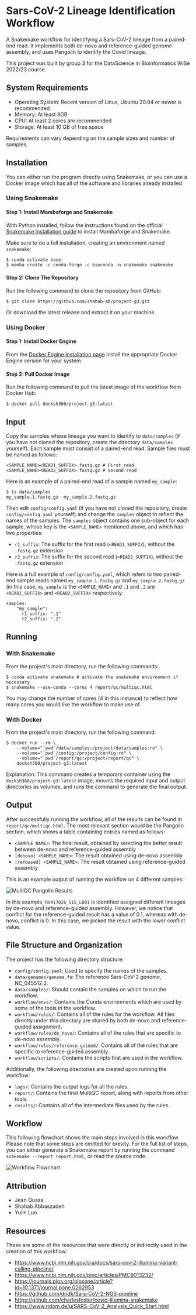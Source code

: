 # Sars-CoV-2 Lineage Identification Workflow

A Snakemake workflow for identifying a Sars-CoV-2 lineage from a paired-end
read. It implements both de-novo and reference-guided genome assembly, and uses
Pangolin to identify the Covid lineage.

This project was built by group 3 for the DataScience in Bioinformatics WiSe
2022/23 course.

## System Requirements

- Operating System: Recent version of Linux, Ubuntu 20.04 or newer is recommended
- Memory: At least 8GB
- CPU: At least 2 cores are recommended
- Storage: At least 10 GB of free space

Requirements can vary depending on the sample sizes and number of samples.

## Installation

You can either run the program directly using Snakemake, or you can use a
Docker image which has all of the software and libraries already installed.

### Using Snakemake

#### Step 1: Install Mambaforge and Snakemake

With Python installed, follow the instructions found on the official [Snakemake
Installation
guide](https://snakemake.readthedocs.io/en/stable/getting_started/installation.html)
to install Mambaforge and Snakemake.

Make sure to do a full installation, creating an environment named `snakemake`:

```
$ conda activate base
$ mamba create -c conda-forge -c bioconda -n snakemake snakemake
```

#### Step 2: Clone The Repository

Run the following command to clone the repository from GitHub:

```
$ git clone https://github.com/shahab-ab/project-g3.git
```

Or download the latest release and extract it on your machine.

### Using Docker

#### Step 1: Install Docker Engine

From the [Docker Engine installation
page](https://docs.docker.com/engine/install/) install the appropriate Docker
Engine version for your system.

#### Step 2: Pull Docker Image

Run the following command to pull the latest image of the workflow from Docker
Hub:

```
$ docker pull docksh360/project-g3:latest
```

## Input

Copy the samples whose lineage you want to identify to `data/samples` (if you
have not cloned the repository, create the directory `data/samples` yourself).
Each sample must consist of a paired-end read. Sample files must be named as
follows:

```
<SAMPLE_NAME><READ1_SUFFIX>.fastq.gz # First read
<SAMPLE_NAME><READ2_SUFFIX>.fastq.gz # Second read
```

Here is an example of a paired-end read of a sample named `my_sample`:

```
$ ls data/samples
my_sample.1.fastq.gz  my_sample.2.fastq.gz
```

Then edit `config/config.yaml` (if you have not cloned the repository, create
`config/config.yaml` yourself) and change the `samples` object to reflect the
names of the samples. The `samples` object contains one sub-object for each
sample, whose key is the `<SAMPLE_NAME>` mentioned above, and which has two
properties:

- `r1_suffix`: The suffix for the first read (`<READ1_SUFFIX`), without the `.fastq.gz` extension
- `r2_suffix`: The suffix for the second read (`<READ2_SUFFIX`), without the `.fastq.gz` extension

Here is a full example of `config/config.yaml`, which refers to two paired-end
sample reads named `my_sample.1.fastq.gz` and `my_sample.2.fastq.gz` (in this
case, `my_sample` is the `<SAMPLE_NAME>` and `.1` and `.2` are `<READ1_SUFFIX>`
and `<READ2_SUFFIX>` respectively:

```
samples:
    "my_sample":
      r1_suffix: ".1"
      r2_suffix: ".2"
```

## Running

### With Snakemake

From the project's main directory, run the following commands:

```
$ conda activate snakemake # activate the snakemake environment if necessary
$ snakemake --use-conda --cores 4 report/qc/multiqc.html
```

You may change the number of cores (4 in this instance) to reflect how many
cores you would like the workflow to make use of.

### With Docker

From the project's main directory, run the following command:

```
$ docker run --rm \
	--volume="`pwd`/data/samples:/project/data/samples:ro" \
	--volume="`pwd`/config:/project/config:ro" \
	--volume="`pwd`/report/qc:/project/report/qc" \
	docksh360/project-g3:latest
```

Explanation: This command creates a temporary container using the
`docksh360/project-g3:latest` image, mounts the required input and output
directories as volumes, and runs the command to generate the final output.

## Output

After successfully running the workflow, all of the results can be found in
`report/qc/multiqc.html`. The most relevant section would be the Pangolin
section, which shows a table containing entries named as follows:

- `<SAMPLE_NAME>`: The final result, obtained by selecting the better result between de-novo and reference-guided assembly
- `[denovo] <SAMPLE_NAME>`: The result obtained using de-novo assembly
- `[refbased] <SAMPLE_NAME>`: The result obtained using reference-guided assembly

This is an example output of running the workflow on 4 different samples:

![MultiQC Pangolin Results](images/multiqc.png)

In this example, `RV417026_S15_L001` is identified assigned different lineages
by de-novo and reference-guided assembly. However, we notice that conflict for
the reference-guided result has a value of 0.1, whereas with de-novo, conflict
is 0. In this case, we picked the result with the lower conflict value.

## File Structure and Organization

The project has the following directory structure:

- `config/config.yaml`: Used to specify the names of the samples.
- `data/genomes/genome.fa`: The reference Sars-CoV-2 genome, NC_045512.2.
- `data/samples/`: Should contain the samples on which to run the workflow.
- `workflow/envs/`: Contains the Conda environments which are used by some of the tools in the workflow.
- `workflow/rules/`: Contains all of the rules for the workflow. All files directly under this directory are shared by both de-novo and reference-guided assignment.
- `workflow/rules/de_novo/`: Contains all of the rules that are specific to de-novo assembly.
- `workflow/rules/reference_guided/`: Contains all of the rules that are specific to reference-guided assembly.
- `workflow/scripts/`: Contains the scripts that are used in the workflow.

Additionally, the following directories are created upon running the workflow:

- `logs/`: Contains the output logs for all the rules.
- `report/`: Contains the final MultiQC report, along with reports from other tools.
- `results/`: Contains all of the intermediate files used by the rules.

## Workflow

This following flowchart shows the main steps involved in this workflow. Please
note that some steps are omitted for brevity. For the full list of steps, you
can either generate a Snakemake report by running the command `snakemake
--report report.html`, or read the source code.

![Workflow Flowchart](images/flowchart.png)

## Attribution

- Jean Qussa
- Shahab Abbaszadeh
- Yulin Luo

## Resources

These are some of the resources that were directly or indirectly used in the
creation of this workflow:

- https://www.ncbi.nlm.nih.gov/sra/docs/sars-cov-2-illumina-variant-calling-pipeline/
- https://www.ncbi.nlm.nih.gov/pmc/articles/PMC9013232/
- https://journals.plos.org/plosone/article?id=10.1371/journal.pone.0262953
- https://github.com/dridk/Sars-CoV-2-NGS-pipeline
- https://github.com/charlesfoster/covid-illumina-snakemake
- https://www.ridom.de/u/SARS-CoV-2_Analysis_Quick_Start.html

